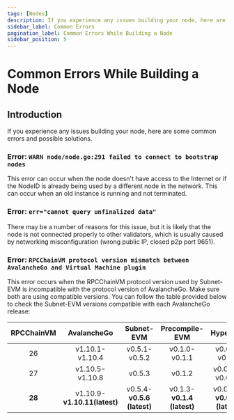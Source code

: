 ```yaml
---
tags: [Nodes]
description: If you experience any issues building your node, here are some common errors and possible solutions.
sidebar_label: Common Errors
pagination_label: Common Errors While Building a Node
sidebar_position: 5
---
```


# Common Errors While Building a Node

## Introduction

If you experience any issues building your node, here are some common errors and possible solutions.

### Error: `WARN node/node.go:291 failed to connect to bootstrap nodes`

This error can occur when the node doesn't have access to the Internet or if the NodeID 
is already being used by a different node in the network. This can occur when an old instance
is running and not terminated.

### Error: `err="cannot query unfinalized data"`

There may be a number of reasons for this issue, but it is likely that the node is not 
connected properly to other validators, which is usually caused by networking 
misconfiguration (wrong public IP, closed p2p port 9651).

### Error: `RPCChainVM protocol version mismatch between AvalancheGo and Virtual Machine plugin`

This error occurs when the RPCChainVM protocol version used by Subnet-EVM is incompatible with
the protocol version of AvalancheGo. Make sure both are using compatible versions. You can 
follow the table provided below to check the Subnet-EVM versions compatible with each AvalancheGo release:

| RPCChainVM | AvalancheGo | Subnet-EVM | Precompile-EVM | HyperSDK |
| :--------: | :-------: | :-------: | :-------: | :-------: |
| 26 | v1.10.1-v1.10.4 | v0.5.1-v0.5.2 | v0.1.0-v0.1.1 | v0.0.6-v0.0.9 |
| 27 | v1.10.5-v1.10.8 | v0.5.3 | v0.1.2 | v0.0.10-v0.0.12 |
| **28** | v1.10.9-**v1.10.11(latest)** | v0.5.4-**v0.5.6 (latest)** | v0.1.3-**v0.1.4 (latest)** | v0.0.13-**v0.0.14 (latest)** |
